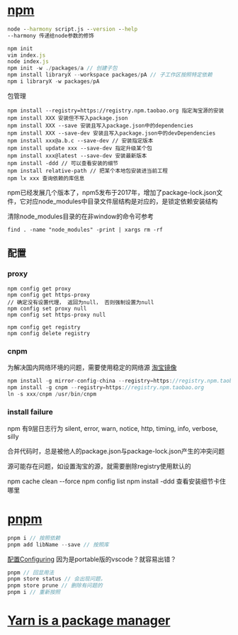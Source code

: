 # [npm](https://docs.npmjs.com/)

```bat
node --harmony script.js --version --help
--harmony 传递给node参数的修饰
```

```javascript
npm init
vim index.js 
node index.js
npm init -w ./packages/a // 创建子包
npm install libraryX --workspace packages/pA // 子工作区按照特定依赖
npm i libraryX -w packages/pA
```

包管理

```shell
npm install --registry=https://registry.npm.taobao.org 指定淘宝源的安装
npm install XXX 安装但不写入package.json
npm install XXX --save 安装且写入package.json中的dependencies
npm install XXX --save-dev 安装且写入package.json中的devDependencies
npm install xxx@a.b.c --save-dev // 安装指定版本
npm install update xxx --save-dev 指定升级某个包
npm install xxx@latest --save-dev 安装最新版本
npm install -ddd // 可以查看安装的细节  
npm install relative-path // 把某个本地包安装进当前工程
npm lx xxx 查询依赖的库信息
```

npm已经发展几个版本了，npm5发布于2017年，增加了package-lock.json文件，它对应node_modules中目录文件层结构是对应的，是锁定依赖安装结构

清除node_modules目录的在非window的命令可参考

```shell
find . -name "node_modules" -print | xargs rm -rf
```

## 配置

### proxy

```shell 
npm config get proxy 
npm config get https-proxy 
// 确定没有设置代理， 返回为null， 否则强制设置为null
npm config set proxy null 
npm config set https-proxy null 

npm config get registry
npm config delete registry

```


### cnpm
为解决国内网络环境的问题，需要使用稳定的网络源
[淘宝镜像](https://npm.taobao.org/)

```javascript
npm install -g mirror-config-china --registry=https://registry.npm.taobao.org
npm install -g cnpm --registry=https://registry.npm.taobao.org
ln -s xxx/cnpm /usr/bin/cnpm

```

### install failure

npm 有9层日志行为
silent, error, warn, notice, http, timing, info, verbose, silly

合并代码时，总是被他人的package.json与package-lock.json产生的冲突问题

源可能存在问题，如设置淘宝的源，就需要删除registry使用默认的

npm cache clean --force
npm config list
npm install -ddd 查看安装细节卡住哪里


# [pnpm](https://pnpm.io/)

```javascript
pnpm i // 按照依赖
pnpm add libName --save // 按照库
```

[配置Configuring](https://pnpm.io/configuring)
因为是portable版的vscode？就容易出错？
```js
pnpm // 回显用法
pnpm store status // 会出现问题，
pnpm store prune // 删除有问题的
pnpm i // 重新按照
```

# [Yarn is a package manager](https://yarnpkg.com/)
